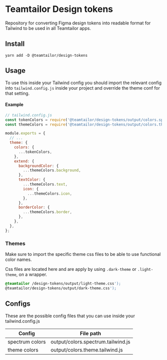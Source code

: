 # Teamtailor Design tokens

Repository for converting Figma design tokens into readable format for Tailwind to be used in all Teamtailor apps.

## Install

```
yarn add -D @teamtailor/design-tokens
```

## Usage

To use this inside your Tailwind config you should import the relevant config into `tailwind.config.js` inside your project and override the theme conf for that setting.

#### Example

```javascript
// tailwind.config.js
const tokenColors = require('@teamtailor/design-tokens/output/colors.spectrum.tailwind.js');
const themeColors = require('@teamtailor/design-tokens/output/colors.theme.tailwind.js');

module.exports = {
  // ...
  theme: {
    colors: {
      ...tokenColors,
    },
    extend: {
      backgroundColor: {
        ...themeColors.background,
      },
      textColor: {
        ...themeColors.text,
        icon: {
          ...themeColors.icon,
        },
      },
      borderColor: {
        ...themeColors.border,
      },
    },
  },
};
```

### Themes

Make sure to import the specific theme css files to be able to use functional color names.

Css files are located here and are apply by using `.dark-theme` or `.light-theme`, on a wrapper.

```css
@teamtailor /design-tokens/output/light-theme.css');
@teamtailor/design-tokens/output/dark-theme.css');
```

## Configs

These are the possible config files that you can use inside your tailwind.config.js

| Config          | File path                          |
| --------------- | ---------------------------------- |
| spectrum colors | output/colors.spectrum.tailwind.js |
| theme colors    | output/colors.theme.tailwind.js    |
